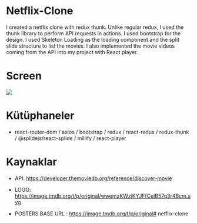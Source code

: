 # Netflix-Clone

I created a netflix clone with redux thunk. Unlike regular redux, I used the thunk library to perform API requests in actions. I used bootstrap for the design. 
I used Skeleton Loading as the loading component and the split slide structure to list the movies. I also implemented the movie videos coming from the API into my project with React player.

# Screen
![](thunk-e-commerce.gif)

# Kütüphaneler 

- react-router-dom / axios / bootstrap / redux / react-redux / redux-thunk / @splidejs/react-splide / millify / react-player

# Kaynaklar

- API: https://developer.themoviedb.org/reference/discover-movie

- LOGO: https://image.tmdb.org/t/p/original/wwemzKWzjKYJFfCeiB57q3r4Bcm.svg

- POSTERS BASE URL : https://image.tmdb.org/t/p/original# netflix-clone
